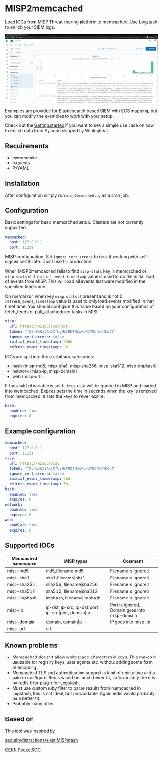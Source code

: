 # MISP2memcached

Load IOCs from MISP Threat sharing platform to memcached. Use Logstash to enrich your SIEM logs.

![Final result](./docs/images/kibana_scripted_field.gif)

Examples are provided for Elasticsearch based SIEM with ECS mapping, but you can modify the examples to work with your setup.

Check out the [Getting started](./docs/getting_started.md) if you want to see a simple use case on how to enrich data from Sysmon shipped by Winlogbeat.

## Requirements

- pymemcahe
- requests
- PyYAML

## Installation

After configuration simply run `misp2memcahed.py` as a cron job.

## Configuration

Basic settings for basic memcached setup. Clusters are not currently supported.

```yaml
memcached:
  host: 127.0.0.1
  port: 11211
```

MISP configuration. Set `ignore_cert_errors` to `true` if working with self-signed certificate. Don't use for production. 

When MISP2memcached fails to find `misp-stats` key in memcached or `misp-stats` is 0 `initial_event_timestamp` value is used to do the initial
load of events from MISP. This will load all events that were modified in the specified timeframe. 

On normal run when key `misp-stats` is present and is not 0 `refresh_event_timestamp` value is used to only load events modified in
that timeframe. You should configure this value based on your configuration of fetch_feeds or pull_all scheduled tasks in MISP.
```yaml
misp:
  url: https://misp.localhost
  token: "fA3rESKxzAH2XfUyHAfRDTNcovlFDYQd4mc4kdCf"
  ignore_cert_errors: false
  initial_event_timestamp: 356d
  refresh_event_timestamp: 1h
```

IOCs are split into three arbitrary categories:
- hash (misp-md5, misp-sha1, misp-sha256, misp-sha512, misp-imphash)
- network (misp-ip, misp-domain)
- web (misp-url)

If the `enabled` variable is set to `true` data will be queried in MISP and loaded into memcached. Expires sets the time in seconds when the key is removed from memcached. `0` sets the keys to never expire.
```yaml
hash:
  enabled: true
  expires: 0
```

## Example configuration

```yaml
memcached:
  host: 127.0.0.1
  port: 11211
misp:
  url: https://misp.local
  token: "fA3rESKxzAH2XfUyHAfRDTNcovlFDYQd4mc4kdCf"
  ignore_cert_errors: false
  initial_event_timestamp: 30d
  refresh_event_timestamp: 5m
hash:
  enabled: true
  expires: 0
network:
  enabled: true
  expires: 0
web:
  enabled: true
  expires: 0
```

## Supported IOCs

| Memcached namespace | MISP types                                             | Comment                                       |
|---------------------|--------------------------------------------------------|-----------------------------------------------|
| misp-md5            | md5,filename\|md5                                      | Filename is ignored                           |
| misp-sha1           | sha1,filename\|sha1                                    | Filename is ignored                           |
| misp-sha256         | sha256, filename\|sha256                               | Filename is ignored                           |
| misp-sha512         | sha512, filename\|sha512                               | Filename is ignored                           |
| misp-imphash        | imphash, filename\|imphash                             | Filename is ignored                           |
| misp-ip             | ip-dst, ip-src, ip-dst\|port, ip-src\|port, domain\|ip | Port is ignored, Domain goes into misp-domain |
| misp-domain         | domain, domain\|ip                                     | IP goes into misp-ip                          |
| misp-url            | url                                                    |                                               |

## Known problems

- Memcached doesn't allow whitespace characters in keys. This makes it unusable for registry keys, user agents etc. without adding some form of encoding
- Memcached TLS and authentication support is kind of unintuitive and a pain to configure. Redis would be much better fit, 
unfortunately there is no redis filter plugin for Logstash.
- Must use custom ruby filter to parse results from memcached in Logstash, this is not ideal, but unavoidable. Again redis
would probably be a better fit.
- Probably many other

## Based on

This tool was inspired by 

[securitydistractions/elastiMISPstash](https://github.com/securitydistractions/elastimispstash)

[CERN PocketSOC](https://gitlab.cern.ch/wlcg-soc-wg/PocketSOC/-/blob/master/components/zeek/config/memcached_misp.sh)
